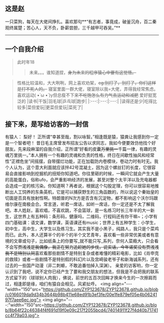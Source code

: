 ## 这是赵
一只菜狗，每天在大佬间挣扎。喜欢那句**“有志者，事竟成，破釜沉舟，百二秦观终属楚；苦心人，天不负，卧薪尝胆，三千越甲可吞吴。”**
* * *
## 一个自我介绍
> 此时年18
>> 未来。。。谁知道捏，~~身为未来的程序猿心中要有这觉悟。~~

>性格比较温和，大大咧咧，网上喜欢劝架，~~eg:别打了，别打了，你们这样是打不死人的。~~
寝室里面一群大佬，寝室除以我=大佬，弄得我经常焦虑。
喜欢运动( •̀ ω •́ )y但总瘦不下来~~不吃饱怎么有力气去运动和减肥~~
爱好挺宽泛的
|读书|干饭|羽毛球|乒乓球|跑步|
|:---:|:---:|:---:|
|读得还是少|吃得比较多|菜但爱玩|更菜但爱玩|菜死了|
## 接下来，是写给访客的一封信
有猿人：
  梨好！
  正所谓“幸甚至哉，割以咏智。”相逢既是猿，猿粪让我感到你一定是一个智者吧！
  昔日毛主席曾发布招友公告以求同志，我如今便要效仿他找个好朋友。先来段麻溜的自我介绍，正所谓“好看的皮囊~~万里挑一~~千篇一律，有趣的灵魂万里挑一。”本人拥有一个有趣的灵魂和负责的性格，终日在间歇性抽风和经常性“正襟危坐”间摇摆，自带摆烂功能，正在加载防内卷模块，卷动力时有时无。我个人认为，这个意大利面就应该拌42号混凝土，因为这个螺丝钉的长度，它很容易会直接影响到挖掘机的扭矩你知道吧。你往里砸的时候，一瞬间它就会产生大量的高能蛋白，俗称ufo，会严重影响经济的发展，甚至对整个太平洋以及充电器都会造成一定的核污染。你知道啊？再者说，根据这个勾股定理，你可以很容易地推断出人工饲养的东条英机，它是可以捕获野生的三角函数的，所以说这个秦始皇的切面是否具有放射性啊。特朗普的N次方是否含有沉淀物，都不影响这个沃尔玛跟维尔康在南极会合。常言道，听君一席话，如听一席话，你一定还是不太了解我吧。本人姓赵，喜欢唱，不喜欢跳，不会篮球，是一名练习时长三年半的大一新生，这世界上有五种码：条形码，健康吗，二维码，行程码还有你干嘛~；小学有四门基础课：语文课，数学课，英语课还有music；世界上有五种学生：小学生，初中生，高中生，大学生以及练习生。其实我不是小黑子，纯路人，我只是个菜鸡而已。此外，本人还算半个的半个的半个文艺青年，喜欢看一些非常优美或者有意境的文章或句子，比如纸条上的你要写_就不能只写_系列，奈何人菜瘾大，只会看不会写~~贾浅浅是我偶像，我正在努力追赶她的步伐，说实话，今年诺奖没有贾浅浅我不是特别认同~~喜欢看那些剧情不是特别复杂或者难懂的精彩电影，比如《肖申克的救赎》或者一些剧情不是特别假的科幻片以及宫崎骏老爷子和新海诚系列，还有过去的一些国产动漫（非二刺螈，不敢追番怕掉入深渊）。
  亲爱的访客哟，你一定认识到了我吧，说不定你已经产生了要和我交朋友的想法，但我是不会把我的联系方式留下的（球球别人肉我），佛说，前世的五百次回眸才换来今生的一次擦肩而过，相逢即是缘，咱们有猿自会相见。风紧扯呼。
  <img align="---"width="150"src="https://github.com/ZYP123678/ZYP123678.github.io/blob/c0166019da9d34b3644b98b411e68ed91b3ef3fe/00e1fe879ef05e4b0624197f7aee6ec.jpg">
  <img align="---:"width="150"src=https://github.com/ZYP123678/ZYP123678.github.io/blob/8b64f22c46384f4f691d19f0e09c217f2055bcd4/74014911f27f4d40b71741cc4f79a03.jpg">
